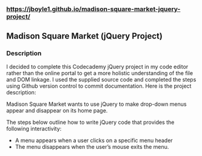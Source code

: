 ### https://jboyle1.github.io/madison-square-market-jquery-project/

## Madison Square Market (jQuery Project)

### Description

I decided to complete this Codecademy jQuery project in my code editor rather than the online portal to get a more holistic understanding of the file and DOM linkage. I used the supplied source code and completed the steps using Github version control to commit documentation. Here is the project description:

Madison Square Market wants to use jQuery to make drop-down menus appear and disappear on its home page.

The steps below outline how to write jQuery code that provides the following interactivity:

* A menu appears when a user clicks on a specific menu header
* The menu disappears when the user’s mouse exits the menu.